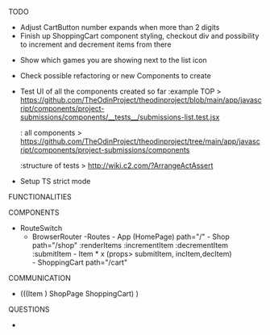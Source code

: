TODO
<!-- - Functionality to add items to the cart -->
<!-- :if item already in cart, early return  -->
<!-- :show it in the cart button -->
<!-- :prepare ShoppingCart to show the items added -->
<!-- :only show inc/dec buttons if the item is already in the cart array -->
<!-- :item will be found within the array by its name -->
<!-- :item is not being returned by find() method? -->
<!-- :increase/decrease > object in the cartItems will have a new property called amount which will be changed whenever the inc/dec buttons are pressed
    :how to modify cartItems object     -->
<!-- - Remove button appear instead of Add button when item is added -->

<!-- - Conditionally render which button should appear when hover an Item, either the remove button or the add button
    : remove button is always rendered at the beggining because the items are not in the cart :) -->

<!-- - Adjust icon overlap on Items with the title occupying 2 rows -->
<!-- - Header font family "IBM Plex Mono", monospace -->
<!-- - When item is 1 and decrement is clicked, trigger the removeItemFromCart -->

- Adjust CartButton number expands when more than 2 digits
- Finish up ShoppingCart component styling, checkout div and possibility to increment and decrement items from there

<!-- - Make dropdown menu showing different game lists options(where the different url fetch will appear) -->
<!-- - Setup different fetch url based on the button clicked
 -->
 <!-- :make sure fetch's are being done correctly -->
<!-- - Setup image gallery when clicking an Item image(new component ImageGallery)  -->
<!-- - Image will lower brightness when hovered and one eye icon will appear -->
<!-- :how to pass info from Item to App? -->
<!-- :check if the object passed by CurrentGameInfo is the desired one -->
<!-- :make the rest of the screen brightness lower -->
<!-- :make the rest of the screen unclickable -->
<!-- :if the rest of the screen is clicked, close the modal -->
<!-- :if the cross button is clicked, close the modal -->
<!-- :make a slider on fullscreen within the modal -->
<!-- :show some info right below like game platforms, egb ratings etc.. -->
<!-- :make the sliders move automatically or let the user move them with the arrows -->
<!-- :https://github.com/Vikms95/_playground/tree/master/image-slider -->

- Show which games you are showing next to the list icon

- Check possible refactoring or new Components to create

- Test UI of all the components created so far
  :example TOP > https://github.com/TheOdinProject/theodinproject/blob/main/app/javascript/components/project-submissions/components/__tests__/submissions-list.test.jsx
  
  : all components > https://github.com/TheOdinProject/theodinproject/tree/main/app/javascript/components/project-submissions/components

  :structure of tests > http://wiki.c2.com/?ArrangeActAssert

- Setup TS strict mode

FUNCTIONALITIES
<!-- - A HomePage where you can click the "Shop" button to get into the Shop -->
<!-- s -->

<!-- - Both HomePage and Shop will be accessible from the Header component (use nav)  -->
<!-- 
- ShoppingCart will be accesible via a sticky element, and will show the amount of items in the cart -->

<!-- - Item components will have a increment and decrement button which will determine how many of the Item do you want to add to the ShoppingCart when the buy button is clicked
    :will have a title, number of products to submit and an "Add to Cart" button
    :amount will be stored within each Item as state and passed as argument to the onClick handler. The onClick function will be passed as props to each Item component. That function will have access to the ShoppingCart component.(?) -->


COMPONENTS
- RouteSwitch
    - BrowserRouter
        -Routes
            - App (HomePage) path="/"
            - Shop            path="/shop"
                :renderItems
                :incrementItem
                :decrementItem
                :submitItem
                - Item * x (props> submitItem, incItem,decItem)    
            - ShoppingCart    path="/cart"
                

COMMUNICATION

- (((Item ) ShopPage ShoppingCart) ) 

QUESTIONS
<!-- - How do I pass each item to the cart? -->
<!-- :function will be declared in Shop -->
- 
<!-- - How do I pass in the value of the amount of each Item to the cart? -->
